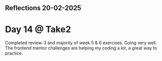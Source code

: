 ## Reflections 20-02-2025 
# Day 14 @ Take2

Completed review-3 and majority of week 5 & 6 exercises. Going very well. The frontend mentor challenges are helping my coding a lot, a great way to practice.